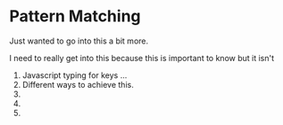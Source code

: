 # Pattern Matching
Just wanted to go into this a bit more.

I need to really get into this because this is important to know but it isn't 

1. Javascript typing for keys ...
1. Different ways to achieve this.
1. 
1. 
1. 
